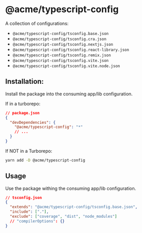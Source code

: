 # @acme/typescript-config

A collection of configurations:

- `@acme/typescript-config/tsconfig.base.json`
- `@acme/typescript-config/tsconfig.cra.json`
- `@acme/typescript-config/tsconfig.nextjs.json`
- `@acme/typescript-config/tsconfig.react-library.json`
- `@acme/typescript-config/tsconfig.remix.json`
- `@acme/typescript-config/tsconfig.vite.json`
- `@acme/typescript-config/tsconfig.vite.node.json`

## Installation:

Install the package into the consuming app/lib configuration.

If in a turborepo:

```json
// package.json
{
  "devDependencies": {
    "@acme/typescript-config": "*"
    // ...
  }
}
```

If NOT in a Turborepo:

```sh
yarn add -D @acme/typescript-config
```

## Usage

Use the package withing the consuming app/lib configuration.

```json
// tsconfig.json
{
  "extends": "@acme/typescript-config/tsconfig.base.json",
  "include": ["."],
  "exclude": ["coverage", "dist", "node_modules"]
  // "compilerOptions": {}
}
```
